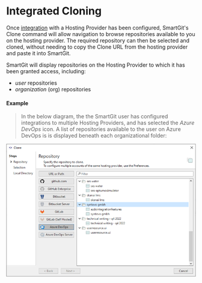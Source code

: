 # Integrated Cloning

Once [integration](index.md) with a Hosting Provider has been configured, SmartGit's Clone command will allow navigation to browse repositories available to you on the hosting provider.
The required repository can then be selected and cloned, without needing to copy the Clone URL from the hosting provider and paste it into SmartGit.

SmartGit will display repositories on the Hosting Provider to which it has been granted access, including:
- *user* repositories
- *organization* (org) repositories

#### Example
> In the below diagram, the the SmartGit user has configured integrations to multiple Hosting Providers, and has selected the *Azure DevOps* icon.
> A list of repositories available to the user on Azure DevOps is is displayed beneath each organizational folder:

![Cloning a Repository using a connected Hosting Provider](../images/Integrations-Cloning.png)

